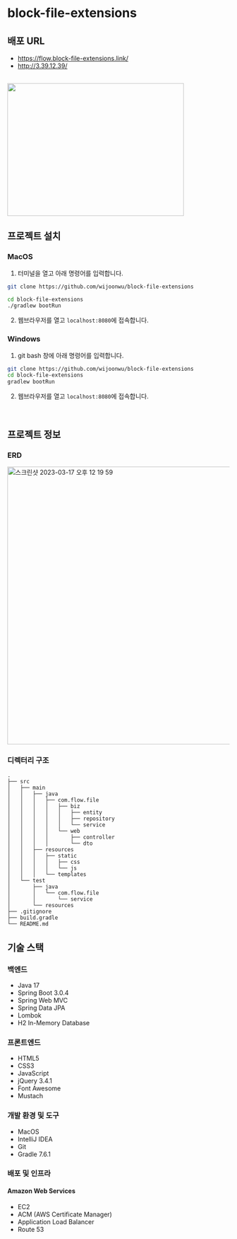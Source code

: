 # block-file-extensions

## 배포 URL
- https://flow.block-file-extensions.link/
- http://3.39.12.39/

<br>

<img src="https://user-images.githubusercontent.com/57162810/225782939-63662807-1a43-4708-8c2b-5c3dbe9d41ca.png" height="300" width="400">


## 프로젝트 설치

### MacOS
1. 터미널을 열고 아래 명령어를 입력합니다.

```bash
git clone https://github.com/wijoonwu/block-file-extensions

cd block-file-extensions
./gradlew bootRun
```
2. 웹브라우저를 열고 `localhost:8080`에 접속합니다.
### Windows
1. git bash 창에 아래 명령어를 입력합니다.
```bash
git clone https://github.com/wijoonwu/block-file-extensions
cd block-file-extensions
gradlew bootRun
```


2. 웹브라우저를 열고 `localhost:8080`에 접속합니다.

<br>


## 프로젝트 정보
### ERD

<img width="628" alt="스크린샷 2023-03-17 오후 12 19 59" src="https://user-images.githubusercontent.com/57162810/225804264-7e348273-a9dc-4528-9f5d-cb2888715cca.png">

### 디렉터리 구조
~~~
.
├── src
│   ├── main
│   │   ├── java
│   │   │   ├── com.flow.file
│   │   │   │   ├── biz
│   │   │   │   │   ├── entity
│   │   │   │   │   ├── repository
│   │   │   │   │   └── service
│   │   │   │   └── web
│   │   │   │       ├── controller
│   │   │   │       └── dto
│   │   ├── resources
│   │   │   ├── static
│   │   │   │   ├── css
│   │   │   │   └── js
│   │   │   └── templates
│   └── test
│       ├── java
│       │   └── com.flow.file
│       │       └── service
│       └── resources
├── .gitignore
├── build.gradle
└── README.md
~~~


## 기술 스택
### 백엔드
- Java 17
- Spring Boot 3.0.4
- Spring Web MVC
- Spring Data JPA
- Lombok
- H2 In-Memory Database
### 프론트엔드
- HTML5
- CSS3
- JavaScript
- jQuery 3.4.1
- Font Awesome
- Mustach
### 개발 환경 및 도구
- MacOS
- IntelliJ IDEA
- Git
- Gradle 7.6.1
### 배포 및 인프라
#### Amazon Web Services 
- EC2
- ACM (AWS Certificate Manager)
- Application Load Balancer
- Route 53
